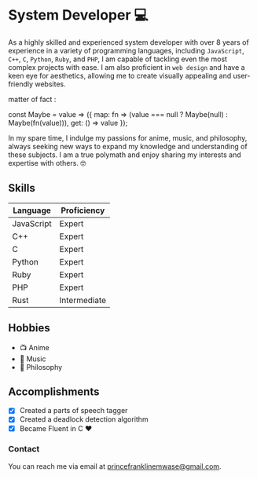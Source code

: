 # System Developer :computer:

As a highly skilled and experienced system developer with over 8 years of experience in a variety of programming languages, including `JavaScript`, `C++`, `C`, `Python`, `Ruby`, and `PHP`, I am capable of tackling even the most complex projects with ease. I am also proficient in `web design` and have a keen eye for aesthetics, allowing me to create visually appealing and user-friendly websites.

matter of fact :

  const Maybe = value => ({
    map: fn => (value === null ? Maybe(null) : Maybe(fn(value))),
    get: () => value
  });

In my spare time, I indulge my passions for anime, music, and philosophy, always seeking new ways to expand my knowledge and understanding of these subjects. I am a true polymath and enjoy sharing my interests and expertise with others. :nerd_face:



## Skills

| Language       | Proficiency   |
|----------------|---------------|
| JavaScript     | Expert        |
| C++            | Expert        |
| C              | Expert        |
| Python         | Expert        |
| Ruby           | Expert        |
| PHP            | Expert        |
| Rust           | Intermediate  |

## Hobbies

- :tv: Anime
- :musical_note: Music
- :book: Philosophy

## Accomplishments

 - [x] Created a parts of speech tagger
 - [x] Created a deadlock detection algorithm
 - [x] Became Fluent in C :heart:

### Contact

You can reach me via email at [princefranklinemwase@gmail.com](mailto:princefranklinemwase@gmail.com).

